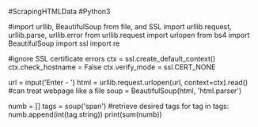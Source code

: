 #ScrapingHTMLData
#Python3

#import urllib, BeautifulSoup from file, and SSL
import urllib.request, urllib.parse, urllib.error
from urllib.request import urlopen
from bs4 import BeautifulSoup
import ssl
import re

#ignore SSL certificate errors
ctx = ssl.create_default_context()
ctx.check_hostname = False
ctx.verify_mode = ssl.CERT_NONE

url = input('Enter - ')
html = urllib.request.urlopen(url, context=ctx).read() #can treat webpage like a file
soup = BeautifulSoup(html, 'html.parser')

numb = []
tags = soup('span')  #retrieve desired tags
for tag in tags:
    numb.append(int(tag.string))
print(sum(numb))
